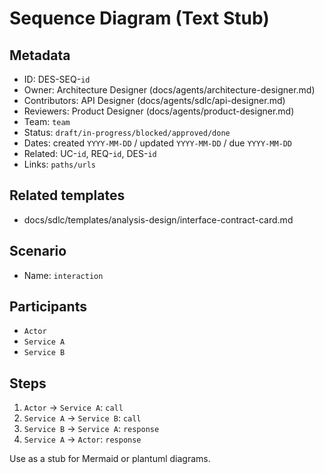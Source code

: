 # Sequence Diagram (Text Stub)

## Metadata

- ID: DES-SEQ-`id`
- Owner: Architecture Designer (docs/agents/architecture-designer.md)
- Contributors: API Designer (docs/agents/sdlc/api-designer.md)
- Reviewers: Product Designer (docs/agents/product-designer.md)
- Team: `team`
- Status: `draft/in-progress/blocked/approved/done`
- Dates: created `YYYY-MM-DD` / updated `YYYY-MM-DD` / due `YYYY-MM-DD`
- Related: UC-`id`, REQ-`id`, DES-`id`
- Links: `paths/urls`

## Related templates

- docs/sdlc/templates/analysis-design/interface-contract-card.md

## Scenario

- Name: `interaction`

## Participants

- `Actor`
- `Service A`
- `Service B`

## Steps

1. `Actor` → `Service A`: `call`
2. `Service A` → `Service B`: `call`
3. `Service B` → `Service A`: `response`
4. `Service A` → `Actor`: `response`

Use as a stub for Mermaid or plantuml diagrams.
